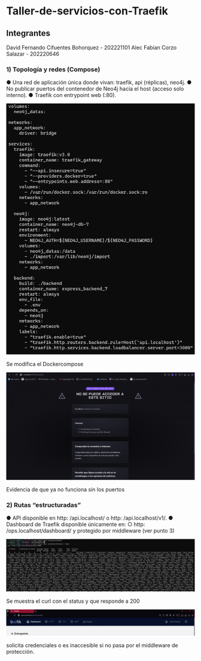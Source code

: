 # Taller-de-servicios-con-Traefik

## Integrantes
David Fernando Cifuentes Bohorquez - 202221101
Alec Fabian Corzo Salazar - 202220646

### 1) Topología y redes (Compose)
● Una red de aplicación única donde vivan: traefik, api (réplicas), neo4j.
● No publicar puertos del contenedor de Neo4j hacia el host (acceso solo
interno).
● Traefik con entrypoint web (:80).

![Imagen 1](imagen1)

Se modifica el Dockercompose



![Imagen 1](imagen2)

Evidencia de que ya no funciona sin los puertos

### 2) Rutas “estructuradas”
● API disponible en http: /api.localhost/ o
http: /api.localhost/v1/.
● Dashboard de Traefik disponible únicamente en:
○ http: /ops.localhost/dashboard/ y protegido por middleware
(ver punto 3)

![Imagen 3](imagen3)

Se muestra el curl con el status y que responde a 200

![Imagen 4](imagen4)

solicita credenciales o es inaccesible si no pasa por el middleware de protección.


